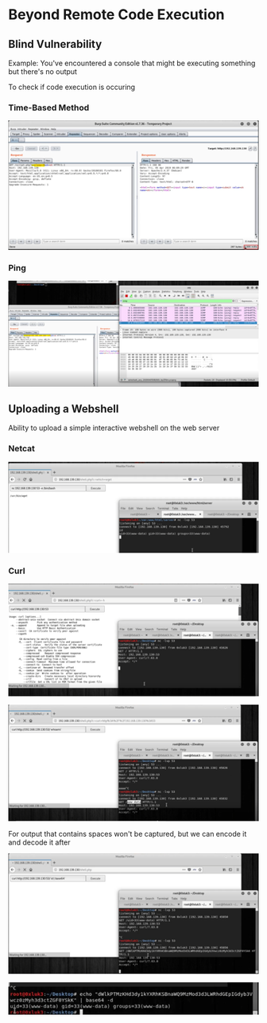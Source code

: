 # Beyond Remote Code Execution

## Blind Vulnerability

Example: You've encountered a console that might be executing something but there's no output

To check if code execution is occuring

### Time-Based Method

![](<../../../../.gitbook/assets/image (12).png>)

### Ping

![](<../../../../.gitbook/assets/image (277).png>)

## Uploading a Webshell

Ability to upload a simple interactive webshell on the web server

### Netcat

![](<../../../../.gitbook/assets/image (602).png>)

### Curl

![](<../../../../.gitbook/assets/image (603).png>)

![](<../../../../.gitbook/assets/image (540).png>)

For output that contains spaces won't be captured, but we can encode it and decode it after

![](<../../../../.gitbook/assets/image (119).png>)

![](<../../../../.gitbook/assets/image (526).png>)
